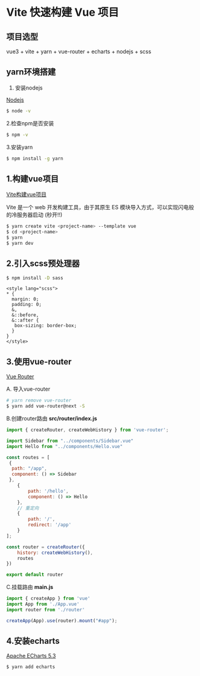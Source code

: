 # Vite 快速构建 Vue 项目

## 项目选型

vue3 + vite + yarn + vue-router + echarts + nodejs + scss

## yarn环境搭建

1. 安装nodejs

[Nodejs](https://nodejs.org/en/)


```sh
$ node -v
```
2.检查npm是否安装
```sh
$ npm -v
```
3.安装yarn
```sh
$ npm install -g yarn
```

## 1.构建vue项目

[Vite构建vue项目](https://v3.cn.vuejs.org/guide/installation.html#vite)

Vite 是一个 web 开发构建工具，由于其原生 ES 模块导入方式，可以实现闪电般的冷服务器启动 (秒开!!)


```sh
$ yarn create vite <project-name> --template vue
$ cd <project-name>
$ yarn
$ yarn dev
```

## 2.引入scss预处理器

```sh
$ npm install -D sass
```
```vue
<style lang="scss">
* {
  margin: 0;
  padding: 0;
  &,
  &::before,
  &::after {
   box-sizing: border-box;
  }
}
</style>
```

## 3.使用vue-router

[Vue Router](https://router.vuejs.org/zh/guide/#javascript)

A. 导入vue-router
```sh
# yarn remove vue-router
$ yarn add vue-router@next -S
```

B.创建router路由
**src/router/index.js**
```js
import { createRouter, createWebHistory } from 'vue-router';

import Sidebar from "../components/Sidebar.vue"
import Hello from "../components/Hello.vue"

const routes = [
 {
  path: "/app",
  component: () => Sidebar
 },
    {
        path: '/hello',
        component: () => Hello
    },
    // 重定向
    {
        path: '/',
        redirect: '/app'
    }
];

const router = createRouter({
    history: createWebHistory(),
    routes
})

export default router
```

C.挂载路由
**main.js**
```js
import { createApp } from 'vue'
import App from './App.vue'
import router from './router'

createApp(App).use(router).mount("#app");
```

## 4.安装echarts

[Apache ECharts 5.3](https://echarts.apache.org/zh/index.html)

```sh
$ yarn add echarts
```
